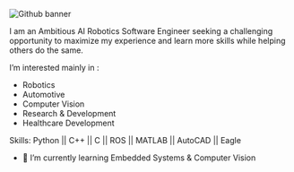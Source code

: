 ![Github banner](https://user-images.githubusercontent.com/80663623/221373033-1cca3eb7-f015-4732-ad28-1c0ef3d0ec1d.png)

I am an Ambitious AI Robotics Software Engineer seeking a challenging opportunity to maximize my experience and learn more skills while helping others do the same. 

I’m interested mainly in :

- Robotics
- Automotive
- Computer Vision
- Research & Development
- Healthcare Development

Skills: Python || C++ || C || ROS || MATLAB || AutoCAD || Eagle 

- 🌱 I’m currently learning Embedded Systems & Computer Vision  





